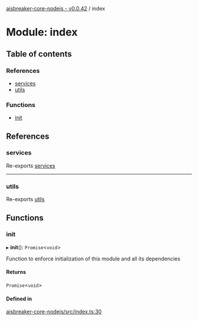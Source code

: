 [aisbreaker-core-nodejs - v0.0.42](../README.md) / index

# Module: index

## Table of contents

### References

- [services](index.md#services)
- [utils](index.md#utils)

### Functions

- [init](index.md#init)

## References

### services

Re-exports [services](services.md)

___

### utils

Re-exports [utils](utils.md)

## Functions

### init

▸ **init**(): `Promise`<`void`\>

Function to enforce initialization of this module
and all its dependencies

#### Returns

`Promise`<`void`\>

#### Defined in

[aisbreaker-core-nodejs/src/index.ts:30](https://github.com/aisbreaker/aisbreaker-js/blob/develop/packages/aisbreaker-core-nodejs/src/index.ts#L30)
